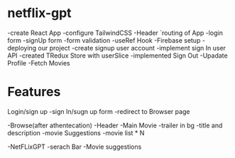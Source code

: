 # netflix-gpt

-create React App
-configure TailwindCSS
-Header
`routing of App
-login form
-signUp form
-form validation
-useRef Hook
-Firebase setup
-deploying our project 
-create signup user account
-implement sign In user API
-created TRedux Store with userSlice
-implemented Sign Out
-Upadate Profile
-Fetch Movies

# Features
Login/sign up
    -sign In/sugn up form
    -redirect to Browser page

-Browse(after athentecation)
    -Header
    -Main Movie
        -trailer in bg
        -title and description
        -movie Suggestions
            -movie list * N

-NetFLixGPT
    -serach Bar
    -Movie suggestions